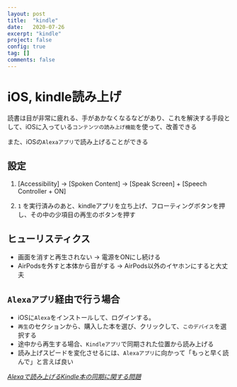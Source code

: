 ```yaml
---
layout: post
title:  "kindle"
date:   2020-07-26
excerpt: "kindle"
project: false
config: true
tag: []
comments: false
---
```


# iOS, kindle読み上げ 

読書は目が非常に疲れる、手があかなくなるなどがあり、これを解決する手段として、iOSに入っている`コンテンツの読み上げ機能`を使って、改善できる  

また、iOSの`Alexaアプリ`で読み上げることができる  


## 設定

 1. [Accessibility] -> [Spoken Content] -> [Speak Screen] + [Speech Controller + ON]

 2. `1` を実行済みのあと、kindleアプリを立ち上げ、フローティングボタンを押し、その中の少項目の再生のボタンを押す

## ヒューリスティクス
 - 画面を消すと再生されない -> 電源をONにし続ける
 - AirPodsを外すと本体から音がする -> AirPods以外のイヤホンにすると大丈夫

## `Alexaアプリ`経由で行う場合
 - iOSに`Alexa`をインストールして、ログインする。
 - `再生`のセクションから、購入した本を選び、クリックして、`このデバイス`を選択する
 - 途中から再生する場合、`Kindleアプリ`で同期された位置から読み上げる
 - 読み上げスピードを変化させるには、`Alexaアプリ`に向かって「もっと早く読んで」と言えば良い

[*Alexaで読み上げるKindle本の同期に関する問題*](https://www.amazon.co.jp/gp/help/customer/display.html?nodeId=GDNJ68Z4KQE9VRRT)

